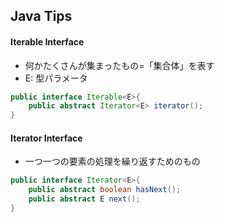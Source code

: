 ## Java Tips
#### Iterable<E> Interface
- 何かたくさんが集まったもの=「集合体」を表す
- E: 型パラメータ

```java
public interface Iterable<E>{
    public abstract Iterator<E> iterator();
}
```

#### Iterator<E> Interface
- 一つ一つの要素の処理を繰り返すためのもの
```java
public interface Iterator<E>{
    public abstract boolean hasNext();
    public abstract E next();
}
```